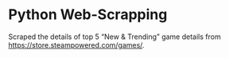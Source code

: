 # Python Web-Scrapping
Scraped the details of top 5 “New &amp; Trending” game details from https://store.steampowered.com/games/. 
